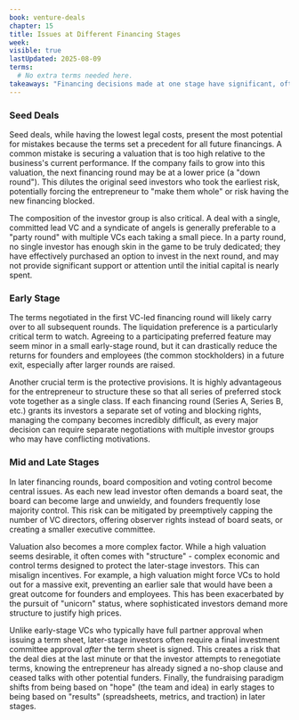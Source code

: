 ```yaml
---
book: venture-deals
chapter: 15
title: Issues at Different Financing Stages
week: 
visible: true
lastUpdated: 2025-08-09
terms:
  # No extra terms needed here.
takeaways: "Financing decisions made at one stage have significant, often permanent, consequences for all future stages. Optimizing for the highest valuation in the short term can create long-term problems with investor alignment, control, and future fundraising, highlighting the need for strategic, long-term thinking over tactical wins."
---
```


### Seed Deals
Seed deals, while having the lowest legal costs, present the most potential for mistakes because the terms set a precedent for all future financings. A common mistake is securing a valuation that is too high relative to the business's current performance. If the company fails to grow into this valuation, the next financing round may be at a lower price (a "down round"). This dilutes the original seed investors who took the earliest risk, potentially forcing the entrepreneur to "make them whole" or risk having the new financing blocked.

The composition of the investor group is also critical. A deal with a single, committed lead VC and a syndicate of angels is generally preferable to a "party round" with multiple VCs each taking a small piece. In a party round, no single investor has enough skin in the game to be truly dedicated; they have effectively purchased an option to invest in the next round, and may not provide significant support or attention until the initial capital is nearly spent.

### Early Stage
The terms negotiated in the first VC-led financing round will likely carry over to all subsequent rounds. The liquidation preference is a particularly critical term to watch. Agreeing to a participating preferred feature may seem minor in a small early-stage round, but it can drastically reduce the returns for founders and employees (the common stockholders) in a future exit, especially after larger rounds are raised.

Another crucial term is the protective provisions. It is highly advantageous for the entrepreneur to structure these so that all series of preferred stock vote together as a single class. If each financing round (Series A, Series B, etc.) grants its investors a separate set of voting and blocking rights, managing the company becomes incredibly difficult, as every major decision can require separate negotiations with multiple investor groups who may have conflicting motivations.

### Mid and Late Stages
In later financing rounds, board composition and voting control become central issues. As each new lead investor often demands a board seat, the board can become large and unwieldy, and founders frequently lose majority control. This risk can be mitigated by preemptively capping the number of VC directors, offering observer rights instead of board seats, or creating a smaller executive committee.

Valuation also becomes a more complex factor. While a high valuation seems desirable, it often comes with "structure" - complex economic and control terms designed to protect the later-stage investors. This can misalign incentives. For example, a high valuation might force VCs to hold out for a massive exit, preventing an earlier sale that would have been a great outcome for founders and employees. This has been exacerbated by the pursuit of "unicorn" status, where sophisticated investors demand more structure to justify high prices.

Unlike early-stage VCs who typically have full partner approval when issuing a term sheet, later-stage investors often require a final investment committee approval *after* the term sheet is signed. This creates a risk that the deal dies at the last minute or that the investor attempts to renegotiate terms, knowing the entrepreneur has already signed a no-shop clause and ceased talks with other potential funders. Finally, the fundraising paradigm shifts from being based on "hope" (the team and idea) in early stages to being based on "results" (spreadsheets, metrics, and traction) in later stages.